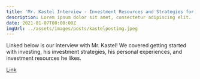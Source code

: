 ```yaml
---
title: 'Mr. Kastel Interview - Investment Resources and Strategies for Beginners'
description: Lorem ipsum dolor sit amet, consectetur adipiscing elit.
date: 2021-01-07T00:00:00Z
imgUrl: ../assets/images/posts/kastelpostimg.jpeg
---
```

Linked below is our interview with Mr. Kastel! We covered getting started with investing, his investment strategies, his personal experiences, and investment resources he likes.

[Link](https://drive.google.com/file/d/1Ptx0yqByhFLUGOX4ion85gcCpYGp_Y_t/view?usp=sharing)